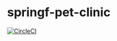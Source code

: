 # springf-pet-clinic
[![CircleCI](https://dl.circleci.com/status-badge/img/gh/sngom1995/springf-pet-clinic/tree/main.svg?style=svg)](https://dl.circleci.com/status-badge/redirect/gh/sngom1995/springf-pet-clinic/tree/main)